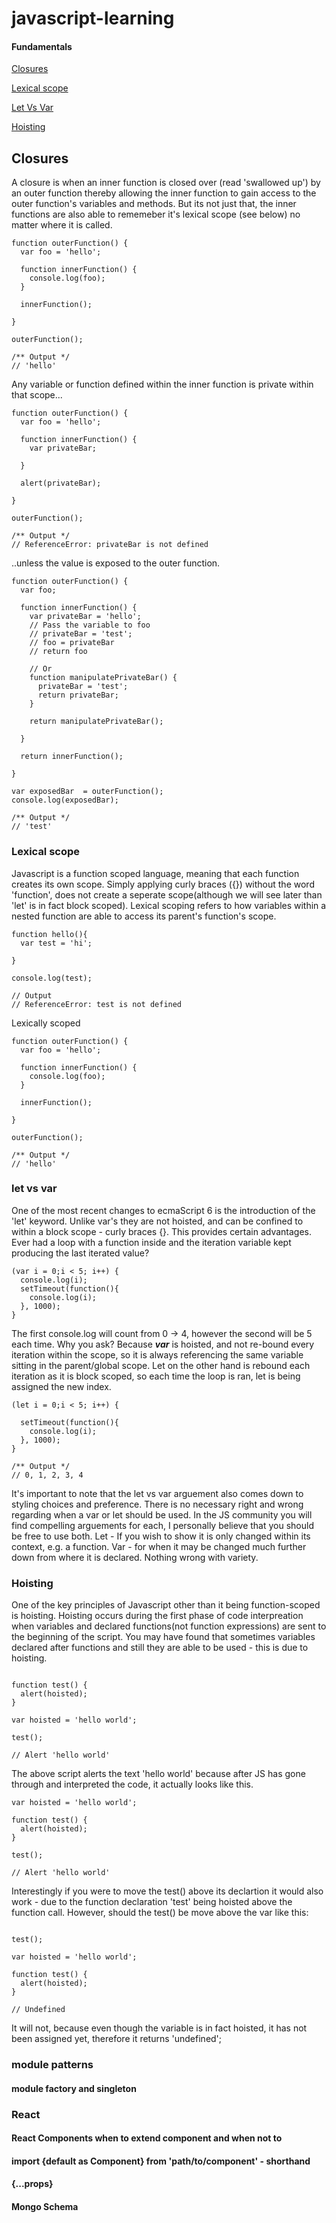 # javascript-learning

#### Fundamentals
[Closures](#closures)

[Lexical scope](#lexical-scope)

[Let Vs Var](#let-vs-var)

[Hoisting](#hoisting)

## Closures

A closure is when an inner function is closed over (read 'swallowed up') by an outer function thereby allowing the inner function to gain access to the outer function's variables and methods. But its not just that, the inner functions are also able to rememeber it's lexical scope (see below) no matter where it is called. 

```
function outerFunction() {
  var foo = 'hello';
  
  function innerFunction() {
    console.log(foo);
  }
  
  innerFunction();
  
}

outerFunction();

/** Output */
// 'hello'
```

Any variable or function defined within the inner function is private within that scope...

```
function outerFunction() {
  var foo = 'hello';
  
  function innerFunction() {
    var privateBar;
    
  }
  
  alert(privateBar);
  
}

outerFunction();

/** Output */
// ReferenceError: privateBar is not defined
```

..unless the value is exposed to the outer function.

```
function outerFunction() {
  var foo;
  
  function innerFunction() {
    var privateBar = 'hello';
    // Pass the variable to foo 
    // privateBar = 'test';
    // foo = privateBar
    // return foo
    
    // Or
    function manipulatePrivateBar() {
      privateBar = 'test';
      return privateBar;
    }
    
    return manipulatePrivateBar();
    
  }
  
  return innerFunction();
  
}

var exposedBar  = outerFunction();
console.log(exposedBar);

/** Output */
// 'test'

```
### Lexical scope
Javascript is a function scoped language, meaning that each function creates its own scope. Simply applying curly braces ({}) without the word 'function', does not create a seperate scope(although we will see later than 'let' is in fact block scoped). Lexical scoping refers to how variables within a nested function are able to access its parent's function's scope.

```
function hello(){
  var test = 'hi';
    
}

console.log(test);

// Output
// ReferenceError: test is not defined
```

Lexically scoped
```
function outerFunction() {
  var foo = 'hello';
  
  function innerFunction() {
    console.log(foo);
  }
  
  innerFunction();
  
}

outerFunction();

/** Output */
// 'hello'
```

### let vs var 
 
One of the most recent changes to ecmaScript 6 is the introduction of the 'let' keyword. Unlike var's they are not hoisted, and can be confined to within a block scope - curly braces {}. This provides certain advantages. Ever had a loop with a function inside and the iteration variable kept producing the last iterated value?

```
(var i = 0;i < 5; i++) {
  console.log(i);
  setTimeout(function(){
    console.log(i);
  }, 1000);
}
```

The first console.log will count from 0 -> 4, however the second will be 5 each time. Why you ask? Because ***var*** is hoisted, and not re-bound every iteration within the scope, so it is always referencing the same variable sitting in the parent/global scope. Let on the other hand is rebound each iteration as it is block scoped, so each time the loop is ran, let is being assigned the new index.

```
(let i = 0;i < 5; i++) {
 
  setTimeout(function(){
    console.log(i);
  }, 1000);
}

/** Output */
// 0, 1, 2, 3, 4
```
It's important to note that the let vs var arguement also comes down to styling choices and preference. There is no necessary right and wrong regarding when a var or let should be used. In the JS community you will find compelling arguements for each, I personally believe that you should be free to use both. Let - If you wish to show it is only changed within its context, e.g. a function. Var - for when it may be changed much further down from where it is declared. Nothing wrong with variety.

### Hoisting

One of the key principles of Javascript other than it being function-scoped is hoisting. Hoisting occurs during the first phase of code interpreation when variables and declared functions(not function expressions) are sent to the beginning of the script. You may have found that sometimes variables declared after functions and still they are able to be used - this is due to hoisting.

```

function test() {
  alert(hoisted);
}

var hoisted = 'hello world';

test();

// Alert 'hello world'

```

The above script alerts the text 'hello world' because after JS has gone through and interpreted the code, it actually looks like this.

```
var hoisted = 'hello world';

function test() {
  alert(hoisted);
}

test();

// Alert 'hello world'

```
Interestingly if you were to move the test() above its declartion it would also work - due to the function declaration 'test' being hoisted above the function call. However, should the test() be move above the var like this:

```

test();

var hoisted = 'hello world';

function test() {
  alert(hoisted);
}

// Undefined

```

It will not, because even though the variable is in fact hoisted, it has not been assigned yet, therefore it returns 'undefined';

### module patterns
#### module factory and singleton
### React
#### React Components when to extend component and when not to
#### import {default as Component} from 'path/to/component' - shorthand
#### {...props}
#### Mongo Schema 


